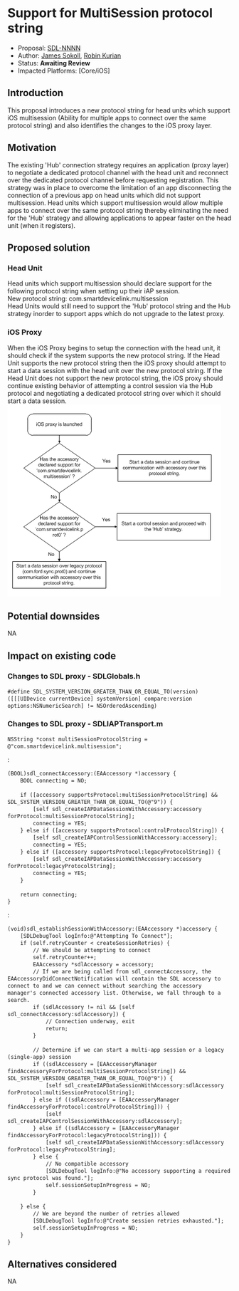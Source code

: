 # Support for MultiSession protocol string

* Proposal: [SDL-NNNN](NNNN-Support-for-MultiSession-protocol-string.md)
* Author: [James Sokoll](https://github.com/jamescs), [Robin Kurian](https://github.com/robinmk)
* Status: **Awaiting Review**
* Impacted Platforms: [Core/iOS]

## Introduction

This proposal introduces a new protocol string for head units which support iOS multisession (Ability for multiple apps to connect over the same protocol string) and also identifies the changes to the iOS proxy layer.

## Motivation

The existing 'Hub' connection strategy requires an application (proxy layer) to negotiate a dedicated protocol channel with the head unit and reconnect over the dedicated protocol channel before requesting registration. This strategy was in place to overcome the limitation of an app disconnecting the connection of a previous app on head units which did not support multisession. 
Head units which support multisession would allow multiple apps to connect over the same protocol string thereby eliminating the need for the 'Hub' strategy and allowing applications to appear faster on the head unit (when it registers).

## Proposed solution

### Head Unit
Head units which support multisession should declare support for the following protocol string when setting up their iAP session.<br />
New protocol string: com.smartdevicelink.multisession<br />
Head Units would still need to support the 'Hub' protocol string and the Hub strategy inorder to support apps which do not upgrade to the latest proxy.

### iOS Proxy

When the iOS Proxy begins to setup the connection with the head unit, it should check if the system supports the new protocol string. If the Head Unit supports the new protocol string then the iOS proxy should attempt to start a data session with the head unit over the new protocol string. If the Head Unit does not support the new protocol string, the iOS proxy should continue existing behavior of attempting a control session via the Hub protocol and negotiating a dedicated protocol string over which it should start a data session.
<br />![iOS Proxy Flow][iOS-proxy-flow]

## Potential downsides

NA

## Impact on existing code

### Changes to SDL proxy - SDLGlobals.h
```objc
#define SDL_SYSTEM_VERSION_GREATER_THAN_OR_EQUAL_TO(version) ([[[UIDevice currentDevice] systemVersion] compare:version options:NSNumericSearch] != NSOrderedAscending)
```


### Changes to SDL proxy - SDLIAPTransport.m
```objc
NSString *const multiSessionProtocolString = @"com.smartdevicelink.multisession";
```
:
```objc
(BOOL)sdl_connectAccessory:(EAAccessory *)accessory {
    BOOL connecting = NO;

    if ([accessory supportsProtocol:multiSessionProtocolString] && SDL_SYSTEM_VERSION_GREATER_THAN_OR_EQUAL_TO(@"9")) {
        [self sdl_createIAPDataSessionWithAccessory:accessory forProtocol:multiSessionProtocolString];
        connecting = YES;
    } else if ([accessory supportsProtocol:controlProtocolString]) {
        [self sdl_createIAPControlSessionWithAccessory:accessory];
        connecting = YES;
    } else if ([accessory supportsProtocol:legacyProtocolString]) {
        [self sdl_createIAPDataSessionWithAccessory:accessory forProtocol:legacyProtocolString];
        connecting = YES;
    }

    return connecting;
}
```
:
```objc
(void)sdl_establishSessionWithAccessory:(EAAccessory *)accessory {
    [SDLDebugTool logInfo:@"Attempting To Connect"];
    if (self.retryCounter < createSessionRetries) {
        // We should be attempting to connect
        self.retryCounter++;
        EAAccessory *sdlAccessory = accessory;
        // If we are being called from sdl_connectAccessory, the EAAccessoryDidConnectNotification will contain the SDL accessory to connect to and we can connect without searching the accessory manager's connected accessory list. Otherwise, we fall through to a search.
        if (sdlAccessory != nil && [self sdl_connectAccessory:sdlAccessory]) {
            // Connection underway, exit
            return;
        }

        // Determine if we can start a multi-app session or a legacy (single-app) session
        if ((sdlAccessory = [EAAccessoryManager findAccessoryForProtocol:multiSessionProtocolString]) && SDL_SYSTEM_VERSION_GREATER_THAN_OR_EQUAL_TO(@"9")) {
            [self sdl_createIAPDataSessionWithAccessory:sdlAccessory forProtocol:multiSessionProtocolString];
        } else if ((sdlAccessory = [EAAccessoryManager findAccessoryForProtocol:controlProtocolString])) {
            [self sdl_createIAPControlSessionWithAccessory:sdlAccessory];
        } else if ((sdlAccessory = [EAAccessoryManager findAccessoryForProtocol:legacyProtocolString])) {
            [self sdl_createIAPDataSessionWithAccessory:sdlAccessory forProtocol:legacyProtocolString];
        } else {
            // No compatible accessory
            [SDLDebugTool logInfo:@"No accessory supporting a required sync protocol was found."];
            self.sessionSetupInProgress = NO;
        }

    } else {
        // We are beyond the number of retries allowed
        [SDLDebugTool logInfo:@"Create session retries exhausted."];
        self.sessionSetupInProgress = NO;
    }
}

```
## Alternatives considered

NA

[iOS-proxy-flow]: ../assets/proposals/NNNN-Support-for-MultiSession-protocol-string/MultiSession-iOS_Proxy_Flow.png
